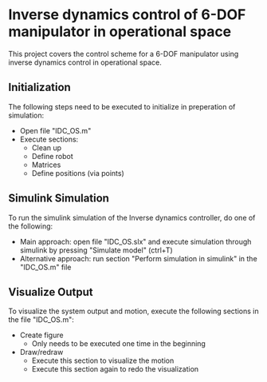 # Inverse dynamics control of 6-DOF manipulator in operational space
This project covers the control scheme for a 6-DOF manipulator using inverse dynamics control in operational space.

## Initialization 
The following steps need to be executed to initialize in preperation of simulation:
+ Open file "IDC\_OS.m"
+ Execute sections:
    - Clean up
    - Define robot
    - Matrices
    - Define positions (via points)

## Simulink Simulation
To run the simulink simulation of the Inverse dynamics controller, do one of the following:
+ Main approach: open file "IDC\_OS.slx" and execute simulation through simulink by pressing "Simulate model" (ctrl+T)
+ Alternative approach: run section "Perform simulation in simulink" in the "IDC\_OS.m" file

## Visualize Output
To visualize the system output and motion, execute the following sections in the file "IDC\_OS.m":
+ Create figure 
    - Only needs to be executed one time in the beginning
+ Draw/redraw
    - Execute this section to visualize the motion
    - Execute this section again to redo the visualization
